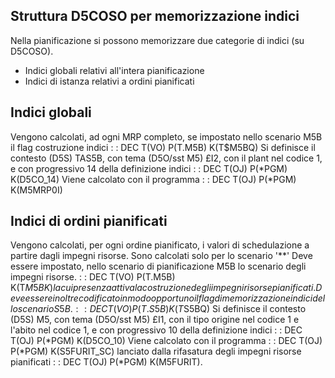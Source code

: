 ## Struttura D5COSO per memorizzazione indici

Nella pianificazione si possono memorizzare due categorie di indici (su D5COSO).
- Indici globali relativi all'intera pianificazione
- Indici di istanza relativi a ordini pianificati

## Indici globali
Vengono calcolati, ad ogni MRP completo, se impostato nello scenario M5B il flag costruzione indici
 :  : DEC T(VO) P(T.M5B) K(T$M5BQ)
Si definisce il contesto (D5S) TAS5B, con tema (D5O/sst M5) £I2, con il plant nel codice 1, e con progressivo 14 della definizione indici
 :  : DEC T(OJ) P(*PGM) K(D5CO_14)
Viene calcolato con il programma
 :  : DEC T(OJ) P(*PGM) K(M5MRP0I)

## Indici di ordini pianificati
Vengono calcolati, per ogni ordine pianificato, i valori di schedulazione a partire dagli impegni risorse.
Sono calcolati solo per lo scenario '**'
Deve essere impostato, nello scenario di pianificazione M5B lo scenario degli impegni risorse.
 :  : DEC T(VO) P(T.M5B) K(T$M5BK)
la cui presenza attiva la costruzione degli impegni risorse pianificati.
Deve essere inoltre codificato in modo opportuno il flag di memorizzazione indici dello scenario S5B.
 :  : DEC T(VO) P(T.S5B) K(T$S5BQ)
Si definisce il contesto (D5S) M5, con tema (D5O/sst M5) £I1, con il tipo origine nel codice 1 e l'abito nel codice 1, e con progressivo 10 della definizione indici
 :  : DEC T(OJ) P(*PGM) K(D5CO_10)
Viene calcolato con il programma
 :  : DEC T(OJ) P(*PGM) K(S5FURIT_SC)
lanciato dalla rifasatura degli impegni risorse pianificati
 :  : DEC T(OJ) P(*PGM) K(M5FURIT).




